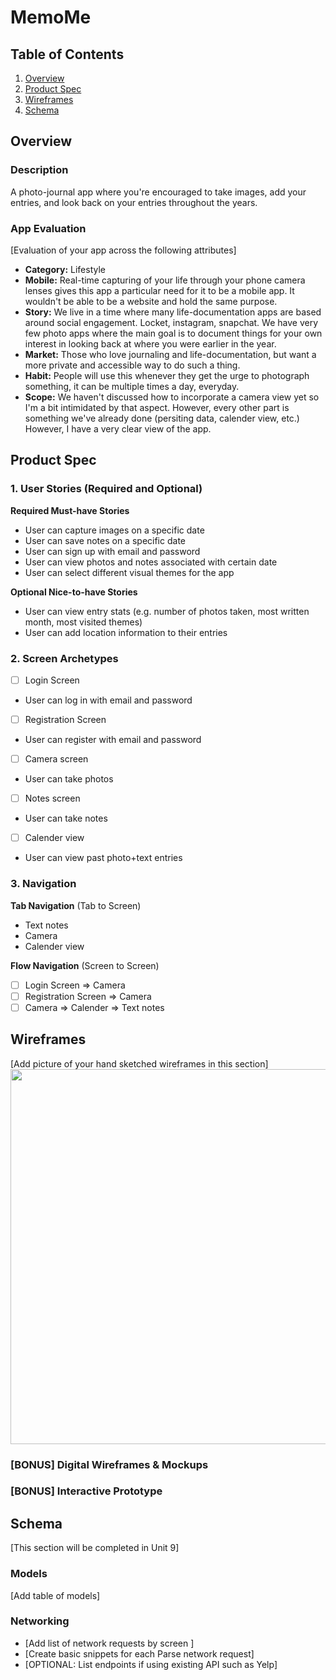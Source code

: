 # MemoMe

## Table of Contents

1. [Overview](#Overview)
2. [Product Spec](#Product-Spec)
3. [Wireframes](#Wireframes)
4. [Schema](#Schema)

## Overview

### Description

A photo-journal app where you're encouraged to take images, add your entries, and look back on your entries throughout the years.

### App Evaluation

[Evaluation of your app across the following attributes]
- **Category:** Lifestyle
- **Mobile:** Real-time capturing of your life through your phone camera lenses gives this app a particular need for it to be a mobile app. It wouldn't be able to be a website and hold the same purpose.
- **Story:** We live in a time where many life-documentation apps are based around social engagement. Locket, instagram, snapchat. We have very few photo apps where the main goal is to document things for your own interest in looking back at where you were earlier in the year.
- **Market:** Those who love journaling and life-documentation, but want a more private and accessible way to do such a thing.
- **Habit:** People will use this whenever they get the urge to photograph something, it can be multiple times a day, everyday.
- **Scope:** We haven't discussed how to incorporate a camera view yet so I'm a bit intimidated by that aspect. However, every other part is something we've already done (persiting data, calender view, etc.) However, I have a very clear view of the app.

## Product Spec

### 1. User Stories (Required and Optional)

**Required Must-have Stories**

* User can capture images on a specific date
* User can save notes on a specific date
* User can sign up with email and password
* User can view photos and notes associated with certain date
* User can select different visual themes for the app

**Optional Nice-to-have Stories**
* User can view entry stats (e.g. number of photos taken, most written month, most visited themes)
* User can add location information to their entries

### 2. Screen Archetypes

- [ ] Login Screen
* User can log in with email and password
- [ ] Registration Screen
*  User can register with email and password
- [ ] Camera screen
* User can take photos
- [ ] Notes screen
* User can take notes
- [ ] Calender view
* User can view past photo+text entries

### 3. Navigation

**Tab Navigation** (Tab to Screen)

* Text notes
* Camera
* Calender view

**Flow Navigation** (Screen to Screen)

- [ ] Login Screen
        => Camera
- [ ] Registration Screen
        => Camera
- [ ] Camera
        => Calender
        => Text notes

## Wireframes

[Add picture of your hand sketched wireframes in this section]
<img src="YOUR_WIREFRAME_IMAGE_URL" width=600>

### [BONUS] Digital Wireframes & Mockups

### [BONUS] Interactive Prototype

## Schema 

[This section will be completed in Unit 9]

### Models

[Add table of models]

### Networking

- [Add list of network requests by screen ]
- [Create basic snippets for each Parse network request]
- [OPTIONAL: List endpoints if using existing API such as Yelp]
